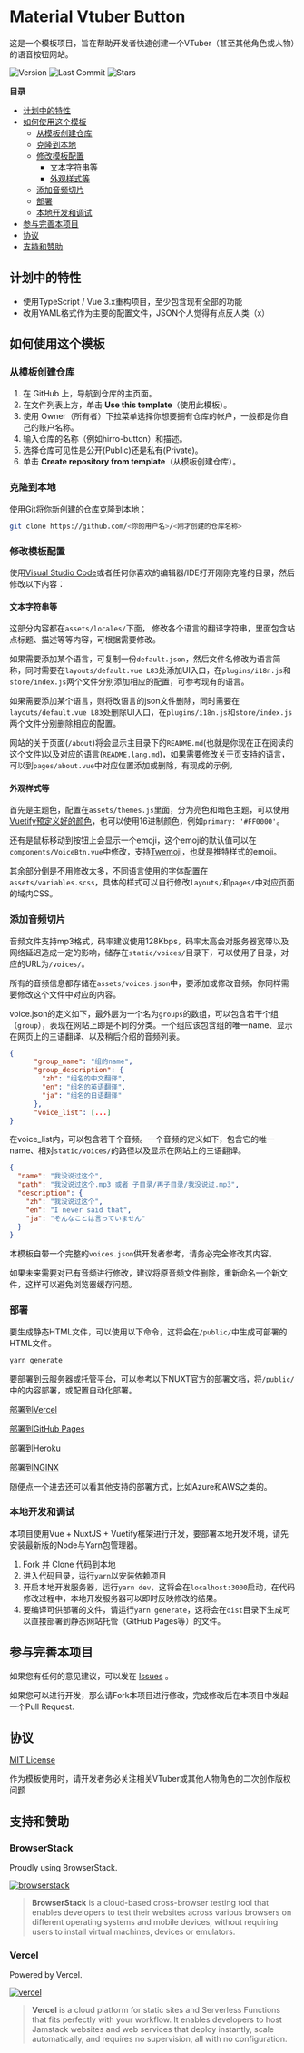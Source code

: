 # Material Vtuber Button

这是一个模板项目，旨在帮助开发者快速创建一个VTuber（甚至其他角色或人物）的语音按钮网站。

![Version](https://img.shields.io/github/package-json/v/lonelyion/material-vtuber-button)
![Last Commit](https://img.shields.io/github/last-commit/lonelyion/material-vtuber-button)
![Stars](https://img.shields.io/github/stars/lonelyion/material-vtuber-button)

**目录**

- [计划中的特性](#计划中的特性)
- [如何使用这个模板](#如何使用这个模板)
  * [从模板创建仓库](#从模板创建仓库)
  * [克隆到本地](#克隆到本地)
  * [修改模板配置](#修改模板配置)
    + [文本字符串等](#文本字符串等)
    + [外观样式等](#外观样式等)
  * [添加音频切片](#添加音频切片)
  * [部署](#部署)
  * [本地开发和调试](#本地开发和调试)
- [参与完善本项目](#参与完善本项目)
- [协议](#协议)
- [支持和赞助](#支持和赞助)

## 计划中的特性

- 使用TypeScript / Vue 3.x重构项目，至少包含现有全部的功能
- 改用YAML格式作为主要的配置文件，JSON个人觉得有点反人类（x）

## 如何使用这个模板

### 从模板创建仓库

1. 在 GitHub 上，导航到仓库的主页面。
2. 在文件列表上方，单击 **Use this template**（使用此模板）。
3. 使用 Owner（所有者）下拉菜单选择你想要拥有仓库的帐户，一般都是你自己的账户名称。
4. 输入仓库的名称（例如hirro-button）和描述。
5. 选择仓库可见性是公开(Public)还是私有(Private)。
6. 单击 **Create repository from template**（从模板创建仓库）。

### 克隆到本地

使用Git将你新创建的仓库克隆到本地：

```sh
git clone https://github.com/<你的用户名>/<刚才创建的仓库名称>
```

### 修改模板配置

使用[Visual Studio Code](https://code.visualstudio.com/)或者任何你喜欢的编辑器/IDE打开刚刚克隆的目录，然后修改以下内容：

#### 文本字符串等

这部分内容都在`assets/locales/`下面， 修改各个语言的翻译字符串，里面包含站点标题、描述等等内容，可根据需要修改。

如果需要添加某个语言，可复制一份`default.json`，然后文件名修改为语言简称，同时需要在`layouts/default.vue L83`处添加UI入口，在`plugins/i18n.js`和`store/index.js`两个文件分别添加相应的配置，可参考现有的语言。

如果需要添加某个语言，则将改语言的json文件删除，同时需要在`layouts/default.vue L83`处删除UI入口，在`plugins/i18n.js`和`store/index.js`两个文件分别删除相应的配置。

网站的关于页面(`/about`)将会显示主目录下的`README.md`(也就是你现在正在阅读的这个文件)以及对应的语言(`README.lang.md`)，如果需要修改关于页支持的语言，可以到`pages/about.vue`中对应位置添加或删除，有现成的示例。

#### 外观样式等

首先是主题色，配置在`assets/themes.js`里面，分为亮色和暗色主题，可以使用[Vuetify预定义好的颜色](https://vuetifyjs.com/en/styles/colors/)，也可以使用16进制颜色，例如`primary: '#FF0000'`。

还有是鼠标移动到按钮上会显示一个emoji，这个emoji的默认值可以在`components/VoiceBtn.vue`中修改，支持[Twemoji](https://twemoji.twitter.com/)，也就是推特样式的emoji。

其余部分倒是不用修改太多，不同语言使用的字体配置在`assets/variables.scss`，具体的样式可以自行修改`layouts/`和`pages/`中对应页面的域内CSS。

### 添加音频切片

音频文件支持mp3格式，码率建议使用128Kbps，码率太高会对服务器宽带以及网络延迟造成一定的影响，储存在`static/voices/`目录下，可以使用子目录，对应的URL为`/voices/`。

所有的音频信息都存储在`assets/voices.json`中，要添加或修改音频，你同样需要修改这个文件中对应的内容。

voice.json的定义如下，最外层为一个名为`groups`的数组，可以包含若干个组（`group`），表现在网站上即是不同的分类。一个组应该包含组的唯一name、显示在网页上的三语翻译、以及稍后介绍的音频列表。

```json
{
      "group_name": "组的name",
      "group_description": {
        "zh": "组名的中文翻译",
        "en": "组名的英语翻译",
        "ja": "组名的日语翻译"
      },
      "voice_list": [...]
}
```

在voice_list内，可以包含若干个音频。一个音频的定义如下，包含它的唯一name、相对`static/voices/`的路径以及显示在网站上的三语翻译。

```json
{
  "name": "我没说过这个",
  "path": "我没说过这个.mp3 或者 子目录/再子目录/我没说过.mp3",
  "description": {
    "zh": "我没说过这个",
    "en": "I never said that",
    "ja": "そんなことは言っていません"
  }
}
```

本模板自带一个完整的`voices.json`供开发者参考，请务必完全修改其内容。

如果未来需要对已有音频进行修改，建议将原音频文件删除，重新命名一个新文件，这样可以避免浏览器缓存问题。

### 部署

要生成静态HTML文件，可以使用以下命令，这将会在`/public/`中生成可部署的HTML文件。

```sh
yarn generate
```

要部署到云服务器或托管平台，可以参考以下NUXT官方的部署文档，将`/public/`中的内容部署，或配置自动化部署。

[部署到Vercel](https://zh.nuxtjs.org/docs/2.x/deployment/vercel-deployment)

[部署到GitHub Pages](https://zh.nuxtjs.org/docs/2.x/deployment/github-pages)

[部署到Heroku](https://zh.nuxtjs.org/docs/2.x/deployment/heroku-deployment)

[部署到NGINX](https://zh.nuxtjs.org/docs/2.x/deployment/nginx-proxy)

随便点一个进去还可以看其他支持的部署方式，比如Azure和AWS之类的。

### 本地开发和调试

本项目使用Vue + NuxtJS + Vuetify框架进行开发，要部署本地开发环境，请先安装最新版的Node与Yarn包管理器。

1. Fork 并 Clone 代码到本地
2. 进入代码目录，运行`yarn`以安装依赖项目
3. 开启本地开发服务器，运行`yarn dev`，这将会在`localhost:3000`启动，在代码修改过程中，本地开发服务器可以即时反映修改的结果。
4. 要编译可供部署的文件，请运行`yarn generate`，这将会在`dist`目录下生成可以直接部署到静态网站托管（GitHub Pages等）的文件。

## 参与完善本项目

如果您有任何的意见建议，可以发在 [Issues](https://github.com/lonelyion/material-vtuber-button/issues) 。

如果您可以进行开发，那么请Fork本项目进行修改，完成修改后在本项目中发起一个Pull Request.

## 协议

[MIT License](https://github.com/lonelyion/material-vtuber-button/blob/master/LICENSE)

作为模板使用时，请开发者务必关注相关VTuber或其他人物角色的二次创作版权问题

## 支持和赞助

### BrowserStack

Proudly using BrowserStack.

[![browserstack](https://i.loli.net/2017/09/27/59cbc16b0f8b4.png)](https://www.browserstack.com/)

> **BrowserStack** is a cloud-based cross-browser testing tool that enables developers to test their websites across various browsers on different operating systems and mobile devices, without requiring users to install virtual machines, devices or emulators.

### Vercel

Powered by Vercel.

[![vercel](https://i.loli.net/2020/07/18/rPah8FVmqBXL6dj.png)](https://www.vercel.com/?utm_source=miriko-ch)

> **​Vercel** is a cloud platform for static sites and Serverless Functions that fits perfectly with your workflow. It enables developers to host Jamstack websites and web services that deploy instantly, scale automatically, and requires no supervision, all with no configuration.

